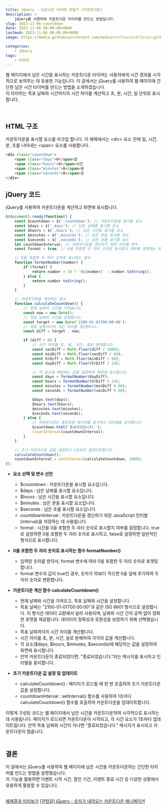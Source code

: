 ```yaml
---
title: jQuery - 남은시간 타이머 만들기 (카운트다운)
description: >  
    jQuery를 사용하여 카운트다운 타이머를 만드는 방법입니다.
slug: 2023-11-06-countdown
date: 2023-11-06 00:00:00+0000
lastmod: 2023-11-06 00:00:00+0000
image: https://media.githubusercontent.com/media/ctrlcccv/ctrlcccv.github.io/master/assets/img/post/2023-11-06-countdown.webp

categories:
    - jQuery
tags:
    - 타이머
---
```

웹 페이지에서 남은 시간을 표시하는 카운트다운 타이머는 사용자에게 시간 경과를 시각적으로 보여주는 데 유용한 기능입니다. 이 글에서는 jQuery를 사용하여 웹 페이지에 간단한 남은 시간 타이머를 만드는 방법을 소개하겠습니다.   
이 타이머는 목표 날짜와 시간까지의 시간 차이를 계산하고 초, 분, 시간, 일 단위로 표시합니다.  


<ins class="adsbygoogle"
     style="display:block; text-align:center;"
     data-ad-layout="in-article"
     data-ad-format="fluid"
     data-ad-client="ca-pub-8535540836842352"
     data-ad-slot="2974559225"></ins>
<script>
     (adsbygoogle = window.adsbygoogle || []).push({});
</script>

<br>

## HTML 구조
카운트다운을 표시할 요소를 마크업 합니다. 이 예제에서는 &lt;div&gt; 요소 안에 일, 시간, 분, 초를 나타내는 &lt;span&gt; 요소를 사용합니다.
```html
<div class="countdown">
    <span class="days">0</span>일
    <span class="hours">0</span>시간
    <span class="minutes">0</span>분
    <span class="seconds">0</span>초
</div>
```

## jQuery 코드
jQuery를 사용하여 카운트다운을 계산하고 화면에 표시합니다.

```js
$(document).ready(function() {
    const $countdown = $('.countdown'); // 카운트다운을 표시할 요소
    const $days = $('.days'); // 남은 날짜를 표시할 요소
    const $hours = $('.hours'); // 남은 시간을 표시할 요소
    const $minutes = $('.minutes'); // 남은 분을 표시할 요소
    const $seconds = $('.seconds'); // 남은 초를 표시할 요소
    let countdownInterval; // 카운트다운을 갱신하기 위한 인터벌 변수
    const format = true; // 0을 포함한 두 자리 숫자로 표시할지 여부를 결정하는 변수 (true, false)

    // 0을 포함한 두 자리 숫자로 표시하는 함수
    function formatNumber(number) {
        if (format) {
            return number < 10 ? `0${number}` : number.toString();
        } else {
            return number.toString();
        }
    }

    // 카운트다운을 계산하는 함수
    function calculateCountdown() {
        // 현재 날짜와 시간을 가져옵니다.
        const now = new Date();
        // 목표 날짜와 시간을 설정합니다.
        const target = new Date('2100-01-01T00:00:00');
        // 목표 날짜까지의 시간 차이를 계산합니다.
        const diff = target - now;

        if (diff > 0) {
            // 시간 차이를 초, 분, 시간, 일로 분해합니다.
            const secDiff = Math.floor(diff / 1000);
            const minDiff = Math.floor(secDiff / 60);
            const hrDiff = Math.floor(minDiff / 60);
            const dayDiff = Math.floor(hrDiff / 24);

            // 각 요소에 해당하는 값을 설정하여 화면에 표시합니다.
            const days = formatNumber(dayDiff);
            const hours = formatNumber(hrDiff % 24);
            const minutes = formatNumber(minDiff % 60);
            const seconds = formatNumber(secDiff % 60);

            $days.text(days);
            $hours.text(hours);
            $minutes.text(minutes);
            $seconds.text(seconds);
        } else {
            // 카운트다운이 종료되면 메시지를 표시하고 인터벌을 중지합니다.
            $countdown.html('종료되었습니다.');
            clearInterval(countdownInterval);
        }
    }

    // 초기 카운트다운 값을 설정하고 1초마다 업데이트합니다.
    calculateCountdown();
    countdownInterval = setInterval(calculateCountdown, 1000);
});
```


<ins class="adsbygoogle"
     style="display:block; text-align:center;"
     data-ad-layout="in-article"
     data-ad-format="fluid"
     data-ad-client="ca-pub-8535540836842352"
     data-ad-slot="2974559225"></ins>
<script>
     (adsbygoogle = window.adsbygoogle || []).push({});
</script>

* **요소 선택 및 변수 선언**
  * $countdown : 카운트다운을 표시할 요소입니다.
  * $days : 남은 날짜를 표시할 요소입니다.
  * $hours : 남은 시간을 표시할 요소입니다.
  * $minutes : 남은 분을 표시할 요소입니다.
  * $seconds : 남은 초를 표시할 요소입니다.
  * countdownInterval : 카운트다운을 갱신하기 위한 JavaScript 인터벌(interval)을 저장하는 데 사용됩니다.
  * format : 시간을 0을 포함한 두 자리 숫자로 표시할지 여부를 결정합니다. true로 설정하면 0을 포함한 두 자리 숫자로 표시하고, false로 설정하면 일반적인 형식으로 표시합니다.

* **0을 포함한 두 자리 숫자로 표시하는 함수 formatNumber()**
  * 입력된 숫자를 받아서, format 변수에 따라 0을 포함한 두 자리 숫자로 포맷팅합니다.
  * format 변수의 값이 true인 경우, 숫자가 10보다 작으면 0을 앞에 추가하여 두 자리 숫자로 변환합니다.

* **카운트다운 계산 함수 calculateCountdown()**
  * 현재 날짜와 시간을 가져오고, 목표 날짜와 시간을 설정합니다.
  * 목표 날짜는 "2100-01-01T00:00:00"과 같은 ISO 8601 형식으로 설정합니다. 이 형식은 데이터 교환에서 널리 사용되며, 날짜와 시간 간의 공백 없이 정확한 포맷을 제공합니다. 데이터의 정확성과 호환성을 보장하기 위해 선택했습니다.
  * 목표 날짜까지의 시간 차이를 계산합니다.
  * 시간 차이를 초, 분, 시간, 일로 분해하여 각각의 값을 계산합니다.
  * 각 요소($days, $hours, $minutes, $seconds)에 해당하는 값을 설정하여 화면에 표시합니다.
  * 만약 카운트다운이 종료되었다면, "종료되었습니다."라는 메시지를 표시하고 인터벌을 중지합니다.

* **초기 카운트다운 값 설정 및 업데이트**
  * calculateCountdown() : 페이지가 로드될 때 한 번 호출하여 초기 카운트다운 값을 설정합니다.  
  * countdownInterval : setInterval() 함수를 사용하여 1초마다 calculateCountdown() 함수를 호출하여 카운트다운을 업데이트합니다.  

이렇게 구성된 코드는 웹 페이지에서 남은 시간을 카운트다운하여 시각적으로 표시하는데 사용됩니다. 페이지가 로드되면 카운트다운이 시작되고, 각 시간 요소가 1초마다 업데이트됩니다. 만약 목표 날짜와 시간이 지나면 "종료되었습니다." 메시지가 표시되고 카운트다운이 멈춥니다.  
<br>

## 결론
이 글에서는 jQuery를 사용하여 웹 페이지에 남은 시간을 카운트다운하는 간단한 타이머를 만드는 방법을 설명했습니다.   
이 기능을 활용하면 이벤트 시작 시간, 할인 기간, 이벤트 종료 시간 등 다양한 상황에서 유용하게 활용할 수 있습니다.  
<br>

<div class="btn_wrap">
    <a target="_blank" href="https://ctrlcccv.github.io/ctrlcccv-demo/2023-11-06-countdown/">예제결과 미리보기</a>
    <a href="/code/2025-04-10-countdown2/">[관련글] jQuery - 숫자가 내려오는 카운트다운 애니메이션</a>
</div>
